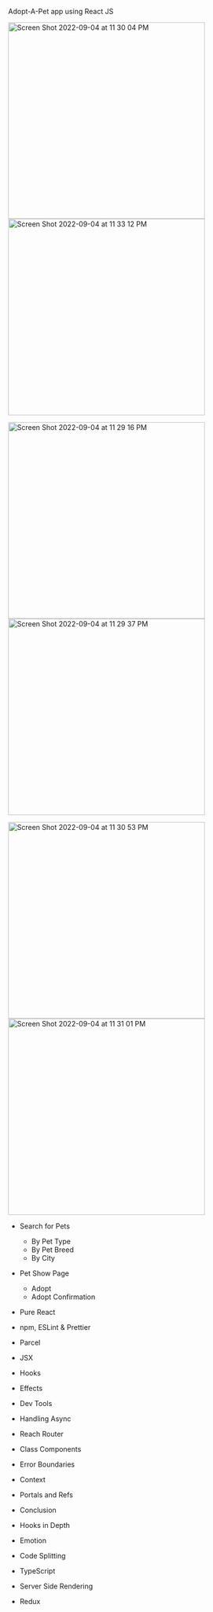 Adopt-A-Pet app using React JS

<img width="400" alt="Screen Shot 2022-09-04 at 11 30 04 PM" src="https://user-images.githubusercontent.com/13388651/188377438-af0cf40e-bbd7-41c4-92fb-8af3fa0883e8.png"><img width="400" alt="Screen Shot 2022-09-04 at 11 33 12 PM" src="https://user-images.githubusercontent.com/13388651/188378558-e77e22fa-f419-41e9-a563-15bdf78a23fe.png">

<img width="400" alt="Screen Shot 2022-09-04 at 11 29 16 PM" src="https://user-images.githubusercontent.com/13388651/188377557-c072eabd-c9f4-4940-83e7-7e39b4598d14.png"><img width="400" alt="Screen Shot 2022-09-04 at 11 29 37 PM" src="https://user-images.githubusercontent.com/13388651/188377486-06960c99-53e3-4b94-ba33-b95a8987a4f4.png">

<img width="400" alt="Screen Shot 2022-09-04 at 11 30 53 PM" src="https://user-images.githubusercontent.com/13388651/188377535-b42b7c0b-f5d8-4a3f-b9c4-ce50cf267528.png"><img width="400" alt="Screen Shot 2022-09-04 at 11 31 01 PM" src="https://user-images.githubusercontent.com/13388651/188377671-bef70449-e233-43ae-b66c-e499bc73e4d9.png">


- Search for Pets
  - By Pet Type
  - By Pet Breed
  - By City
- Pet Show Page
  - Adopt
  - Adopt Confirmation


- Pure React
- npm, ESLint & Prettier
- Parcel
- JSX
- Hooks
- Effects
- Dev Tools
- Handling Async
- Reach Router
- Class Components
- Error Boundaries
- Context
- Portals and Refs
- Conclusion
- Hooks in Depth
- Emotion
- Code Splitting
- TypeScript
- Server Side Rendering
- Redux
